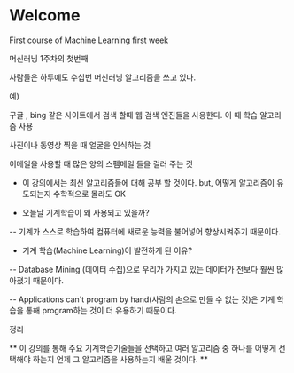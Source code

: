 # Welcome
First course of Machine Learning first week

머신러닝 1주차의 첫번째


사람들은 하루에도 수십번 머신러닝 알고리즘을 쓰고 있다.

예)

구글 , bing 같은 사이트에서 검색 할때 웹 검색 엔진들을 사용한다. 이 때 학습 알고리즘 사용

사진이나 동영상 찍을 때 얼굴을 인식하는 것

이메일을 사용할 때 많은 양의 스펨메일 들을 걸러 주는 것









* 이 강의에서는 최신 알고리즘들에 대해 공부 할 것이다. but, 어떻게 알고리즘이 유도되는지 수학적으로 몰라도 OK






* 오늘날 기계학습이 왜 사용되고 있을까? 

-- 기계가 스스로 학습하여 컴퓨터에 새로운 능력을 불어넣어 향상시켜주기 때문이다.







* 기계 학습(Machine Learning)이 발전하게 된 이유?

-- Database Mining (데이터 수집)으로 우리가 가지고 있는 데이터가 전보다 훨씬 많아졌기 때문이다.

-- Applications can't program by hand(사람의 손으로 만들 수 없는 것)은 기계 학습을 통해 program하는 것이 더 유용하기 때문이다.



정리

** 이 강의를 통해 주요 기계학습기술들을 선택하고 여러 알고리즘 중 하나를 어떻게 선택해야 하는지 언제 그 알고리즘을 사용하는지 배울 것이다. **
